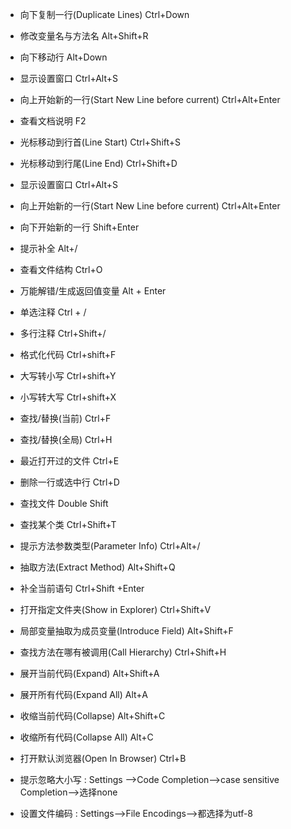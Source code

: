 * 向下复制一行(Duplicate Lines)                          Ctrl+Down
* 修改变量名与方法名	                                    Alt+Shift+R
* 向下移动行	                                            Alt+Down
* 显示设置窗口	                                        Ctrl+Alt+S
* 向上开始新的一行(Start New Line before current)	        Ctrl+Alt+Enter
* 查看文档说明	                                        F2
* 光标移动到行首(Line Start)                             Ctrl+Shift+S
* 光标移动到行尾(Line End)                               Ctrl+Shift+D
* 显示设置窗口	                                        Ctrl+Alt+S
* 向上开始新的一行(Start New Line before current)        Ctrl+Alt+Enter
* 向下开始新的一行	                                    Shift+Enter
* 提示补全	                                            Alt+/
* 查看文件结构	                                        Ctrl+O
* 万能解错/生成返回值变量	                                Alt + Enter
* 单选注释                                               Ctrl + /
* 多行注释                                               Ctrl+Shift+/
* 格式化代码	                                            Ctrl+shift+F
* 大写转小写                                             Ctrl+shift+Y
* 小写转大写                                             Ctrl+shift+X
* 查找/替换(当前)                                        Ctrl+F
* 查找/替换(全局)                                        Ctrl+H
* 最近打开过的文件	                                    Ctrl+E	
* 删除一行或选中行	                                    Ctrl+D
* 查找文件	                                            Double Shift	
* 查找某个类	                                            Ctrl+Shift+T	
* 提示方法参数类型(Parameter Info)	                    Ctrl+Alt+/
* 抽取方法(Extract Method)	                            Alt+Shift+Q	
* 补全当前语句	                                        Ctrl+Shift +Enter
* 打开指定文件夹(Show in Explorer)	                    Ctrl+Shift+V	
* 局部变量抽取为成员变量(Introduce Field)	                Alt+Shift+F
* 查找方法在哪有被调用(Call Hierarchy)	                Ctrl+Shift+H
* 展开当前代码(Expand)                                   Alt+Shift+A
* 展开所有代码(Expand All)                               Alt+A            
* 收缩当前代码(Collapse)                                 Alt+Shift+C
* 收缩所有代码(Collapse All)                             Alt+C        
* 打开默认浏览器(Open In Browser)                        Ctrl+B

* 提示忽略大小写 : Settings -->Code Completion-->case sensitive Completion-->选择none
* 设置文件编码 : Settings-->File Encodings-->都选择为utf-8